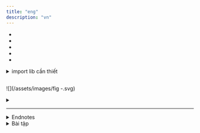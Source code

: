 ```yaml
---
title: "eng"
description: "vn"
---
```



- [](#a1)
- [](#a2)
- [](#a3)
- [](#a4)
- [](#a5)

<details class='imp'><summary>import lib cần thiết</summary>
{% highlight python %}{% endhighlight %}</details>


## <center></center><a name="a1"></a>
## <center></center><a name="a2"></a>
## <center></center><a name="a3"></a>
## <center></center><a name="a4"></a>
## <center></center><a name="a5"></a>


<a name="f1"></a>![](/assets/images/fig -.svg)
<details class="fig"><summary></summary>
{% highlight python %}{% endhighlight %}</details>

---

<details><summary>Endnotes</summary>
<ol start="" class='endnotes'>
    <li></li>
</ol>
</details>

<details class="practice"><summary>Bài tập</summary>
<p>Problems are labeled Easy (E), Medium (M), and Hard (H).</p>
</details>